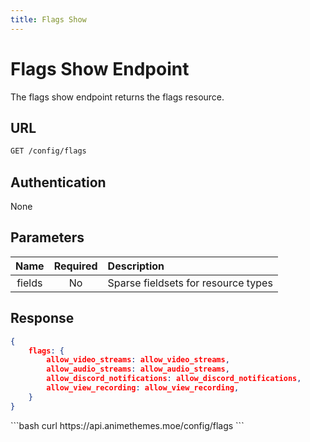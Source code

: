 ```yaml
---
title: Flags Show
---
```


<Block>

# Flags Show Endpoint

The flags show endpoint returns the flags resource.

## URL

```sh
GET /config/flags
```

## Authentication

None

## Parameters

| Name    | Required | Description                                             |
| :-----: | :------: | :------------------------------------------------------ |
| fields  | No       | Sparse fieldsets for resource types                     |

## Response

```json
{
    flags: {
        allow_video_streams: allow_video_streams,
        allow_audio_streams: allow_audio_streams,
        allow_discord_notifications: allow_discord_notifications,
        allow_view_recording: allow_view_recording,
    }
}
```

<Example>

<CURL>
```bash
curl https://api.animethemes.moe/config/flags
```
</CURL>

</Example>

</Block>